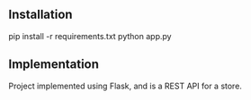 ## Installation


pip install -r requirements.txt
python app.py


## Implementation

Project implemented using Flask, and is a REST API for a store.

